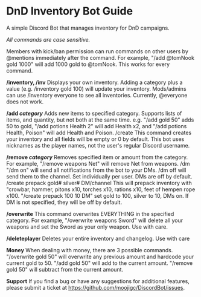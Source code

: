 # DnD Inventory Bot Guide
A simple Discord Bot that manages inventory for DnD campaigns.

*All commands are case sensitive.*

Members with kick/ban permission can run commands on other users by @mentions immediately after the command.
For example, "/add @tomNook gold 1000" will add 1000 gold to @tomNook. This works for every command.

**/inventory, /inv**
Displays your own inventory. Adding a category
plus a value (e.g. /inventory gold 100) will update your inventory.
Mods/admins can use /inventory everyone to see all inventories. Currently, @everyone does not work.

**/add *category***
Adds new items to specified category. Supports lists of items, and quantity, but not both at the same time.
e.g. "/add gold 50" adds 50 to gold, "/add potions Health 2" will add Health x2, and "/add potions Health, Poison" will add Health and Poison.
/create
This command creates your inventory and all fields will be empty or 0 by default.
This bot uses nicknames as the player names, not the user's regular Discord username.

**/remove *category***
Removes specified item or amount from the category.
For example, "/remove weapons Net" will remove Net from weapons.
/dm
"/dm on" will send all notifications from the bot to your DMs. /dm off will send them to the channel.
Set individually per user. DMs are off by default.
/create prepack gold# silver# DM/channel
This will prepack inventory with "crowbar, hammer, pitons x10, torches x10, rations x10, feet of hempen rope x100.
"/create prepack 100 10 DM" set gold to 100, silver to 10, DMs on. If DM is not specified, they will be off by default.

**/overwrite**
This command overwrites EVERYTHING in the specified category. For example, "/overwrite weapons Sword"
will delete all your weapons and set the Sword as your only weapon. Use with care.

**/deleteplayer**
Deletes your entire inventory and changelog.
Use with care

**Money**
When dealing with money, there are 3 possible commands.
"/overwrite gold 50" will overwrite any previous amount and hardcode your current gold to 50.
"/add gold 50" will add to the current amount.
"/remove gold 50" will subtract from the current amount.

**Support**
If you find a bug or have any suggestions for additional features, please submit a ticket at https://github.com/moojigc/DiscordBot/issues.